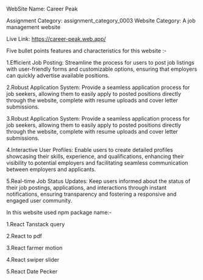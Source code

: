 WebSite Name: Career Peak

Assignment Category: assignment_category_0003
Website Category: A job management website

Live Link: https://career-peak.web.app/

Five bullet points features and characteristics for this website :-

1.Efficient Job Posting: Streamline the process for users to post job listings with user-friendly forms and customizable options, ensuring that employers can quickly advertise available positions.

2.Robust Application System: Provide a seamless application process for job seekers, allowing them to easily apply to posted positions directly through the website, complete with resume uploads and cover letter submissions.

3.Robust Application System: Provide a seamless application process for job seekers, allowing them to easily apply to posted positions directly through the website, complete with resume uploads and cover letter submissions.

4.Interactive User Profiles: Enable users to create detailed profiles showcasing their skills, experience, and qualifications, enhancing their visibility to potential employers and facilitating seamless communication between employers and applicants.

5.Real-time Job Status Updates: Keep users informed about the status of their job postings, applications, and interactions through instant notifications, ensuring transparency and fostering a responsive and engaged user community.

In this website used npm package name:-


1.React Tanstack query

2.React to pdf

3.React farmer motion

4.React swiper slider

5.React Date Pecker